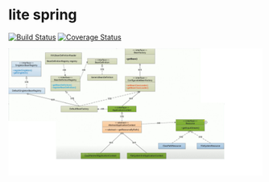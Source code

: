 # lite spring
[![Build Status](https://travis-ci.org/zhou7rui/litespring.svg?branch=master)](https://travis-ci.org/zhou7rui/litespring)
[![Coverage Status](https://coveralls.io/repos/github/zhou7rui/litespring/badge.svg?branch=master)](https://coveralls.io/github/zhou7rui/litespring?branch=master)
  
![uml](./full.jpg)